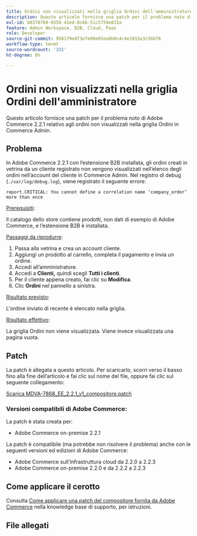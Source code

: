 ```yaml
---
title: Ordini non visualizzati nella griglia Ordini dell'amministratore
description: Questo articolo fornisce una patch per il problema noto di Adobe Commerce 2.2.1 relativo agli ordini non visualizzati nella griglia Ordini in Commerce Admin.
exl-id: b8376760-6558-41ed-8c6b-51c5759e831a
feature: Admin Workspace, B2B, Cloud, Paas
role: Developer
source-git-commit: 958179e0f3efe08e65ea8b0c4c4e1015e3c5bb76
workflow-type: tm+mt
source-wordcount: '331'
ht-degree: 0%

---
```


# Ordini non visualizzati nella griglia Ordini dell&#39;amministratore

Questo articolo fornisce una patch per il problema noto di Adobe Commerce 2.2.1 relativo agli ordini non visualizzati nella griglia Ordini in Commerce Admin.

## Problema

In Adobe Commerce 2.2.1 con l’estensione B2B installata, gli ordini creati in vetrina da un cliente registrato non vengono visualizzati nell’elenco degli ordini nell’account del cliente in Commerce Admin. Nel registro di debug (`./var/log/debug.log`), viene registrato il seguente errore:

`report.CRITICAL: You cannot define a correlation name ‘company_order’ more than once`

<u>Prerequisiti</u>:

Il catalogo dello store contiene prodotti, non dati di esempio di Adobe Commerce, e l’estensione B2B è installata.

<u>Passaggi da riprodurre</u>:

1. Passa alla vetrina e crea un account cliente.
1. Aggiungi un prodotto al carrello, completa il pagamento e invia un ordine.
1. Accedi all’amministratore.
1. Accedi a **Clienti,** quindi scegli **Tutti i clienti**.
1. Per il cliente appena creato, fai clic su **Modifica**.
1. Clic **Ordini** nel pannello a sinistra.

<u>Risultato previsto</u>:

L&#39;ordine inviato di recente è elencato nella griglia.

<u>Risultato effettivo</u>:

La griglia Ordini non viene visualizzata. Viene invece visualizzata una pagina vuota.

## Patch

La patch è allegata a questo articolo. Per scaricarlo, scorri verso il basso fino alla fine dell’articolo e fai clic sul nome del file, oppure fai clic sul seguente collegamento:

[Scarica MDVA-7868\_EE\_2.2.1\_v1\_compositore.patch](assets/MDVA-7868_EE_2.2.1_v1_composer.patch.zip)

### Versioni compatibili di Adobe Commerce:

La patch è stata creata per:

* Adobe Commerce on-premise 2.2.1

La patch è compatibile (ma potrebbe non risolvere il problema) anche con le seguenti versioni ed edizioni di Adobe Commerce:

* Adobe Commerce sull’infrastruttura cloud da 2.2.0 a 2.2.3
* Adobe Commerce on-premise 2.2.0 e da 2.2.2 a 2.2.3

## Come applicare il cerotto

Consulta [Come applicare una patch del compositore fornita da Adobe Commerce](/help/how-to/general/how-to-apply-a-composer-patch-provided-by-magento.md) nella knowledge base di supporto, per istruzioni.

## File allegati
